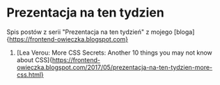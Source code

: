 # Prezentacja na ten tydzien
Spis postów z serii "Prezentacja na ten tydzień" z mojego [bloga]{https://frontend-owieczka.blogspot.com}

1. [Lea Verou: More CSS Secrets: Another 10 things you may not know about CSS]{https://frontend-owieczka.blogspot.com/2017/05/prezentacja-na-ten-tydzien-more-css.html}
